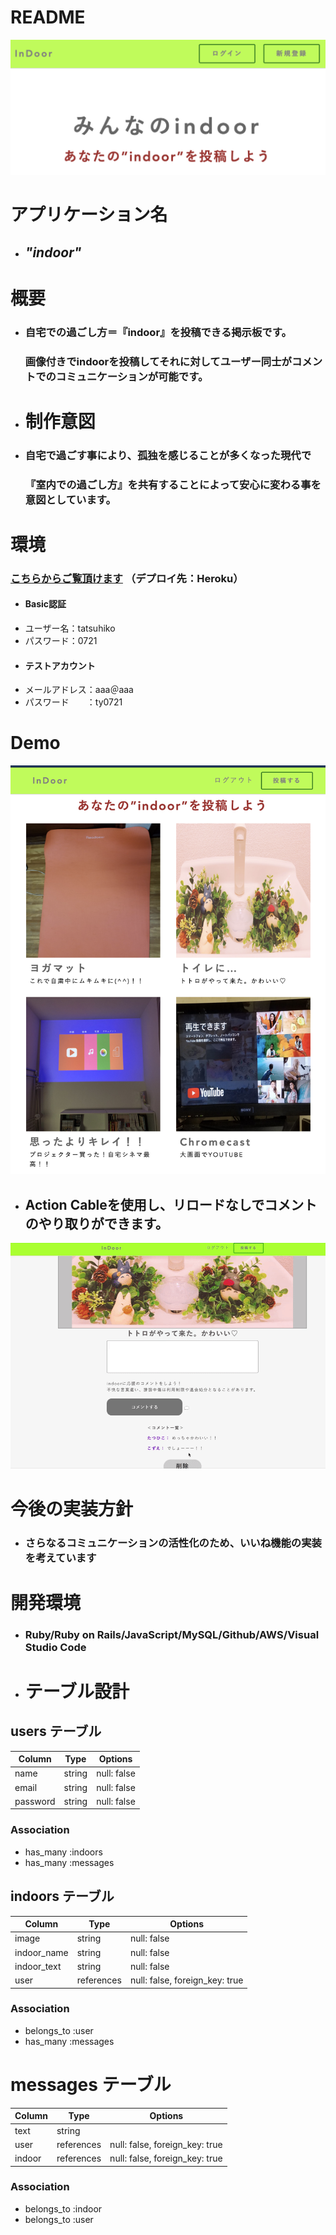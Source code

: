 # README
![トップページ](https://github.com/t-yoshida0721/indoor-28855/blob/master/%E3%82%B9%E3%82%AF%E3%83%AA%E3%83%BC%E3%83%B3%E3%82%B7%E3%83%A7%E3%83%83%E3%83%88%202020-09-24%2018.05.00.png)    


# **アプリケーション名**
- ## *"indoor"* 

# **概要**
- ### 自宅での過ごし方＝『indoor』を投稿できる掲示板です。  
  ### 画像付きでindoorを投稿してそれに対してユーザー同士がコメントでのコミュニケーションが可能です。


- # **制作意図**  
- ### 自宅で過ごす事により、孤独を感じることが多くなった現代で  
  ### 『室内での過ごし方』を共有することによって安心に変わる事を意図としています。

# **環境**
### [こちらからご覧頂けます](https://indoor-28855.herokuapp.com/) （デプロイ先：Heroku）  
- #### Basic認証　　　  
- ユーザー名：tatsuhiko　
- パスワード：0721
- #### テストアカウント　　
- メールアドレス：aaa＠aaa　
- パスワード　　：ty0721

 # **Demo**
![Demo](https://github.com/t-yoshida0721/indoor-28855/blob/master/%E3%82%B9%E3%82%AF%E3%83%AA%E3%83%BC%E3%83%B3%E3%82%B7%E3%83%A7%E3%83%83%E3%83%88%202020-09-25%2012.13.17.png)  
- ## Action Cableを使用し、リロードなしでコメントのやり取りができます。

![Demo動画](https://github.com/t-yoshida0721/indoor-28855/blob/master/%E7%94%BB%E9%9D%A2%E5%8F%8E%E9%8C%B2%202020-09-25%2013.53.08%E3%81%AE%E3%82%B3%E3%83%92%E3%82%9A%E3%83%BC2.gif)

# **今後の実装方針**
- ### さらなるコミュニケーションの活性化のため、いいね機能の実装を考えています 

# **開発環境**
- ### Ruby/Ruby on Rails/JavaScript/MySQL/Github/AWS/Visual Studio Code


- # テーブル設計

## users テーブル

| Column   | Type   | Options     |
| -------- | ------ | ----------- |
| name     | string | null: false |
| email    | string | null: false |
| password | string | null: false |

### Association

- has_many :indoors
- has_many :messages

## indoors テーブル

| Column      | Type       | Options                        |
| ------------|------------| -------------------------------|
| image       | string     | null: false                    |
| indoor_name | string     | null: false                    |
| indoor_text | string     | null: false                    |
| user        | references | null: false, foreign_key: true |

### Association

- belongs_to :user
- has_many :messages

# messages テーブル

| Column  | Type       | Options                        |
| ------- | ---------- | ------------------------------ |
| text    | string     |                                |
| user    | references | null: false, foreign_key: true |
| indoor  | references | null: false, foreign_key: true |

### Association

- belongs_to :indoor
- belongs_to :user
